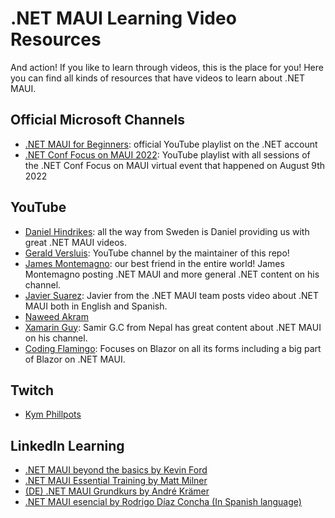 # .NET MAUI Learning Video Resources

And action! If you like to learn through videos, this is the place for you! Here you can find all kinds of resources that have videos to learn about .NET MAUI.

## Official Microsoft Channels

* [.NET MAUI for Beginners](https://aka.ms/maui/beginners): official YouTube playlist on the .NET account
* [.NET Conf Focus on MAUI 2022](https://www.youtube.com/watch?v=zp3Ja-jAjq4&list=PLdo4fOcmZ0oWePZU3W162NJ9vcXqgpMVc): YouTube playlist with all sessions of the .NET Conf Focus on MAUI virtual event that happened on August 9th 2022

## YouTube

* [Daniel Hindrikes](https://www.youtube.com/c/DanielHindrikes): all the way from Sweden is Daniel providing us with great .NET MAUI videos.
* [Gerald Versluis](https://youtube.com/GeraldVersluis): YouTube channel by the maintainer of this repo!
* [James Montemagno](https://youtube.com/JamesMontemagno): our best friend in the entire world! James Montemagno posting .NET MAUI and more general .NET content on his channel.
* [Javier Suarez](https://youtube.com/JavierSu%C3%A1rezRuiz): Javier from the .NET MAUI team posts video about .NET MAUI both in English and Spanish.
* [Naweed Akram](https://youtube.com/user/xgeno2)
* [Xamarin Guy](https://www.youtube.com/channel/UCBKLE3rLU0CJebTBJ_N4ajQ): Samir G.C from Nepal has great content about .NET MAUI on his channel.
* [Coding Flamingo](https://www.youtube.com/channel/UCjGgqULI1EX0VEoizrD6PYA): Focuses on Blazor on all its forms including a big part of Blazor on .NET MAUI.

## Twitch

* [Kym Phillpots](https://www.twitch.tv/kymphillpotts)

## LinkedIn Learning
* [.NET MAUI beyond the basics by Kevin Ford](https://www.linkedin.com/learning/dot-net-maui-beyond-the-basics/)
* [.NET MAUI Essential Training by Matt Milner](https://www.linkedin.com/learning/dot-net-maui-essential-training/)
* [(DE) .NET MAUI Grundkurs by André Krämer](https://www.linkedin.com/learning/dot-net-maui-grundkurs/)
* [.NET MAUI esencial by Rodrigo Díaz Concha (In Spanish language)](https://www.linkedin.com/learning/dot-net-maui-esencial)
